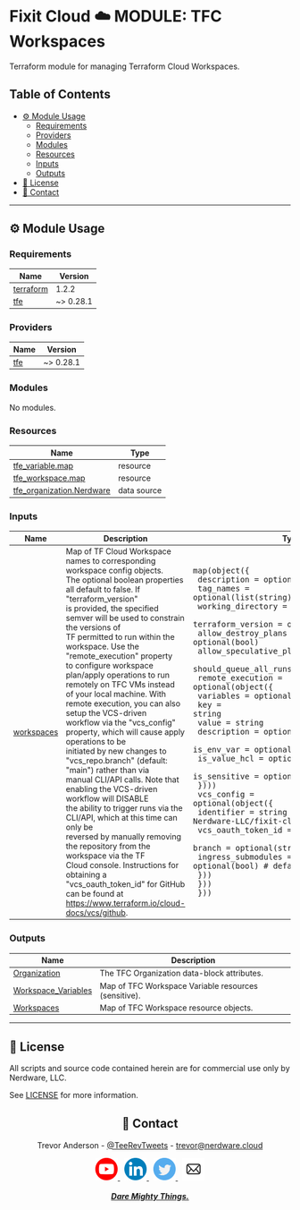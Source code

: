 <h1>Fixit Cloud ☁️ MODULE: TFC Workspaces</h1>

Terraform module for managing Terraform Cloud Workspaces.

<h2>Table of Contents</h2>

- [⚙️ Module Usage](#️-module-usage)
  - [Requirements](#requirements)
  - [Providers](#providers)
  - [Modules](#modules)
  - [Resources](#resources)
  - [Inputs](#inputs)
  - [Outputs](#outputs)
- [📝 License](#-license)
- [💬 Contact](#-contact)

<!-- BEGINNING OF PRE-COMMIT-TERRAFORM DOCS HOOK -->
<!-- prettier-ignore-start -->

---

## ⚙️ Module Usage

### Requirements

| Name                                                                     | Version   |
| ------------------------------------------------------------------------ | --------- |
| <a name="requirement_terraform"></a> [terraform](#requirement_terraform) | 1.2.2     |
| <a name="requirement_tfe"></a> [tfe](#requirement_tfe)                   | ~> 0.28.1 |

### Providers

| Name                                             | Version   |
| ------------------------------------------------ | --------- |
| <a name="provider_tfe"></a> [tfe](#provider_tfe) | ~> 0.28.1 |

### Modules

No modules.

### Resources

| Name                                                                                                                     | Type        |
| ------------------------------------------------------------------------------------------------------------------------ | ----------- |
| [tfe_variable.map](https://registry.terraform.io/providers/hashicorp/tfe/latest/docs/resources/variable)                 | resource    |
| [tfe_workspace.map](https://registry.terraform.io/providers/hashicorp/tfe/latest/docs/resources/workspace)               | resource    |
| [tfe_organization.Nerdware](https://registry.terraform.io/providers/hashicorp/tfe/latest/docs/data-sources/organization) | data source |

### Inputs

| Name                                                            | Description                                                                                                                                                                                                                                                                                                                                                                                                                                                                                                                                                                                                                                                                                                                                                                                                                                                                                                                                                                                                                                                            | Type                                                                                                                                                                                                                                                                                                                                                                                                                                                                                                                                                                                                                                                                                                                                                                                                                                                        | Default | Required |
| --------------------------------------------------------------- | ---------------------------------------------------------------------------------------------------------------------------------------------------------------------------------------------------------------------------------------------------------------------------------------------------------------------------------------------------------------------------------------------------------------------------------------------------------------------------------------------------------------------------------------------------------------------------------------------------------------------------------------------------------------------------------------------------------------------------------------------------------------------------------------------------------------------------------------------------------------------------------------------------------------------------------------------------------------------------------------------------------------------------------------------------------------------- | ----------------------------------------------------------------------------------------------------------------------------------------------------------------------------------------------------------------------------------------------------------------------------------------------------------------------------------------------------------------------------------------------------------------------------------------------------------------------------------------------------------------------------------------------------------------------------------------------------------------------------------------------------------------------------------------------------------------------------------------------------------------------------------------------------------------------------------------------------------- | ------- | :------: |
| <a name="input_workspaces"></a> [workspaces](#input_workspaces) | Map of TF Cloud Workspace names to corresponding workspace config objects.<br>The optional boolean properties all default to false. If "terraform_version"<br>is provided, the specified semver will be used to constrain the versions of<br>TF permitted to run within the workspace. Use the "remote_execution" property<br>to configure workspace plan/apply operations to run remotely on TFC VMs instead<br>of your local machine. With remote execution, you can also setup the VCS-driven<br>workflow via the "vcs_config" property, which will cause apply operations to be<br>initiated by new changes to "vcs_repo.branch" (default: "main") rather than via<br>manual CLI/API calls. Note that enabling the VCS-driven workflow will DISABLE<br>the ability to trigger runs via the CLI/API, which at this time can only be<br>reversed by manually removing the repository from the workspace via the TF<br>Cloud console. Instructions for obtaining a "vcs_oauth_token_id" for GitHub<br>can be found at https://www.terraform.io/cloud-docs/vcs/github. | <pre>map(object({<br> description = optional(string)<br> tag_names = optional(list(string))<br> working_directory = optional(string)<br> terraform_version = optional(string)<br> allow_destroy_plans = optional(bool)<br> allow_speculative_plans = optional(bool)<br> should_queue_all_runs = optional(bool)<br> remote_execution = optional(object({<br> variables = optional(list(object({<br> key = string<br> value = string<br> description = optional(string)<br> is_env_var = optional(bool)<br> is_value_hcl = optional(bool)<br> is_sensitive = optional(bool)<br> })))<br> vcs_config = optional(object({<br> identifier = string # e.g., Nerdware-LLC/fixit-cloud-modules<br> vcs_oauth_token_id = string<br> branch = optional(string) # default "main"<br> ingress_submodules = optional(bool) # default false<br> }))<br> }))<br> }))</pre> | n/a     |   yes    |

### Outputs

| Name                                                                                         | Description                                          |
| -------------------------------------------------------------------------------------------- | ---------------------------------------------------- |
| <a name="output_Organization"></a> [Organization](#output_Organization)                      | The TFC Organization data-block attributes.          |
| <a name="output_Workspace_Variables"></a> [Workspace_Variables](#output_Workspace_Variables) | Map of TFC Workspace Variable resources (sensitive). |
| <a name="output_Workspaces"></a> [Workspaces](#output_Workspaces)                            | Map of TFC Workspace resource objects.               |

---

## 📝 License

All scripts and source code contained herein are for commercial use only by Nerdware, LLC.

See [LICENSE](/LICENSE) for more information.

<div align="center" style="margin-top:30px;">

## 💬 Contact

Trevor Anderson - [@TeeRevTweets](https://twitter.com/teerevtweets) - [trevor@nerdware.cloud](mailto:trevor@nerdware.cloud)

  <a href="https://www.youtube.com/channel/UCguSCK_j1obMVXvv-DUS3ng">
    <img src="https://github.com/trevor-anderson/trevor-anderson/blob/main/assets/YouTube_icon_circle.svg" height="40" />
  </a>
  &nbsp;
  <a href="https://www.linkedin.com/in/trevor-anderson-3a3b0392/">
    <img src="https://github.com/trevor-anderson/trevor-anderson/blob/main/assets/LinkedIn_icon_circle.svg" height="40" />
  </a>
  &nbsp;
  <a href="https://twitter.com/TeeRevTweets">
    <img src="https://github.com/trevor-anderson/trevor-anderson/blob/main/assets/Twitter_icon_circle.svg" height="40" />
  </a>
  &nbsp;
  <a href="mailto:trevor@nerdware.cloud">
    <img src="https://github.com/trevor-anderson/trevor-anderson/blob/main/assets/email_icon_circle.svg" height="40" />
  </a>
  <br><br>

  <a href="https://daremightythings.co/">
    <strong><i>Dare Mighty Things.</i></strong>
  </a>

</div>
<!-- prettier-ignore-end -->
<!-- END OF PRE-COMMIT-TERRAFORM DOCS HOOK -->

<!-- LINKS -->

[tfe_provider_url]: (https://registry.terraform.io/providers/hashicorp/tfe/latest/docs)
[tfe_org_docs_url]: (https://registry.terraform.io/providers/hashicorp/tfe/latest/docs/data-sources/organization)
[tfe_ws_docs_url]: (https://registry.terraform.io/providers/hashicorp/tfe/latest/docs/resources/workspace)
[tfe_var_docs_url]: (https://registry.terraform.io/providers/hashicorp/tfe/latest/docs/resources/variable)
